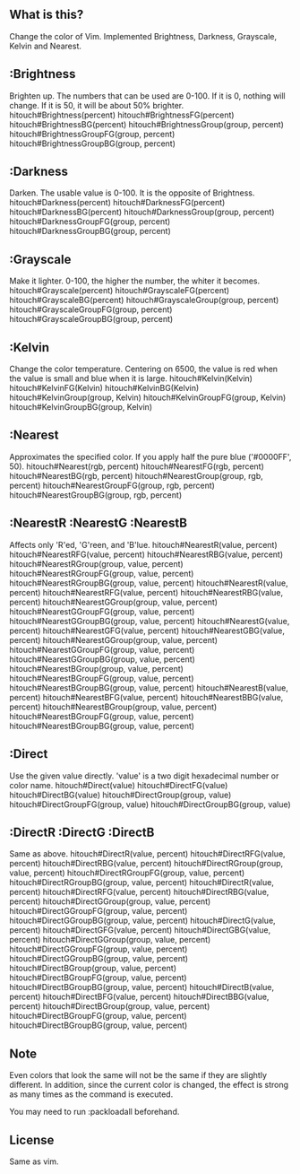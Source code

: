 ## What is this? ##
Change the color of Vim. Implemented Brightness, Darkness, Grayscale, Kelvin and Nearest.

## :Brightness ##
Brighten up. The numbers that can be used are 0-100. If it is 0, nothing will change. If it is 50, it will be about 50% brighter.
	hitouch#Brightness(percent)
	hitouch#BrightnessFG(percent)
	hitouch#BrightnessBG(percent)
	hitouch#BrightnessGroup(group, percent)
	hitouch#BrightnessGroupFG(group, percent)
	hitouch#BrightnessGroupBG(group, percent)

## :Darkness ##
Darken. The usable value is 0-100. It is the opposite of Brightness.
	hitouch#Darkness(percent)
	hitouch#DarknessFG(percent)
	hitouch#DarknessBG(percent)
	hitouch#DarknessGroup(group, percent)
	hitouch#DarknessGroupFG(group, percent)
	hitouch#DarknessGroupBG(group, percent)

## :Grayscale ##
Make it lighter. 0-100, the higher the number, the whiter it becomes.
	hitouch#Grayscale(percent)
	hitouch#GrayscaleFG(percent)
	hitouch#GrayscaleBG(percent)
	hitouch#GrayscaleGroup(group, percent)
	hitouch#GrayscaleGroupFG(group, percent)
	hitouch#GrayscaleGroupBG(group, percent)

## :Kelvin ##
Change the color temperature. Centering on 6500, the value is red when the value is small and blue when it is large.
	hitouch#Kelvin(Kelvin)
	hitouch#KelvinFG(Kelvin)
	hitouch#KelvinBG(Kelvin)
	hitouch#KelvinGroup(group, Kelvin)
	hitouch#KelvinGroupFG(group, Kelvin)
	hitouch#KelvinGroupBG(group, Kelvin)

## :Nearest ##
Approximates the specified color. If you apply half the pure blue ('#0000FF', 50).
	hitouch#Nearest(rgb, percent)
	hitouch#NearestFG(rgb, percent)
	hitouch#NearestBG(rgb, percent)
	hitouch#NearestGroup(group, rgb, percent)
	hitouch#NearestGroupFG(group, rgb, percent)
	hitouch#NearestGroupBG(group, rgb, percent)

## :NearestR :NearestG :NearestB ##
Affects only 'R'ed, 'G'reen, and 'B'lue.
	hitouch#NearestR(value, percent)
	hitouch#NearestRFG(value, percent)
	hitouch#NearestRBG(value, percent)
	hitouch#NearestRGroup(group, value, percent)
	hitouch#NearestRGroupFG(group, value, percent)
	hitouch#NearestRGroupBG(group, value, percent)
	hitouch#NearestR(value, percent)
	hitouch#NearestRFG(value, percent)
	hitouch#NearestRBG(value, percent)
	hitouch#NearestGGroup(group, value, percent)
	hitouch#NearestGGroupFG(group, value, percent)
	hitouch#NearestGGroupBG(group, value, percent)
	hitouch#NearestG(value, percent)
	hitouch#NearestGFG(value, percent)
	hitouch#NearestGBG(value, percent)
	hitouch#NearestGGroup(group, value, percent)
	hitouch#NearestGGroupFG(group, value, percent)
	hitouch#NearestGGroupBG(group, value, percent)
	hitouch#NearestBGroup(group, value, percent)
	hitouch#NearestBGroupFG(group, value, percent)
	hitouch#NearestBGroupBG(group, value, percent)
	hitouch#NearestB(value, percent)
	hitouch#NearestBFG(value, percent)
	hitouch#NearestBBG(value, percent)
	hitouch#NearestBGroup(group, value, percent)
	hitouch#NearestBGroupFG(group, value, percent)
	hitouch#NearestBGroupBG(group, value, percent)

## :Direct ##
Use the given value directly. 'value' is a two digit hexadecimal number or color name.
	hitouch#Direct(value)
	hitouch#DirectFG(value)
	hitouch#DirectBG(value)
	hitouch#DirectGroup(group, value)
	hitouch#DirectGroupFG(group, value)
	hitouch#DirectGroupBG(group, value)

## :DirectR :DirectG :DirectB ##
Same as above.
	hitouch#DirectR(value, percent)
	hitouch#DirectRFG(value, percent)
	hitouch#DirectRBG(value, percent)
	hitouch#DirectRGroup(group, value, percent)
	hitouch#DirectRGroupFG(group, value, percent)
	hitouch#DirectRGroupBG(group, value, percent)
	hitouch#DirectR(value, percent)
	hitouch#DirectRFG(value, percent)
	hitouch#DirectRBG(value, percent)
	hitouch#DirectGGroup(group, value, percent)
	hitouch#DirectGGroupFG(group, value, percent)
	hitouch#DirectGGroupBG(group, value, percent)
	hitouch#DirectG(value, percent)
	hitouch#DirectGFG(value, percent)
	hitouch#DirectGBG(value, percent)
	hitouch#DirectGGroup(group, value, percent)
	hitouch#DirectGGroupFG(group, value, percent)
	hitouch#DirectGGroupBG(group, value, percent)
	hitouch#DirectBGroup(group, value, percent)
	hitouch#DirectBGroupFG(group, value, percent)
	hitouch#DirectBGroupBG(group, value, percent)
	hitouch#DirectB(value, percent)
	hitouch#DirectBFG(value, percent)
	hitouch#DirectBBG(value, percent)
	hitouch#DirectBGroup(group, value, percent)
	hitouch#DirectBGroupFG(group, value, percent)
	hitouch#DirectBGroupBG(group, value, percent)

## Note ##
Even colors that look the same will not be the same if they are slightly different. In addition, since the current color is changed, the effect is strong as many times as the command is executed.

You may need to run :packloadall beforehand.

## License ##
Same as vim.
